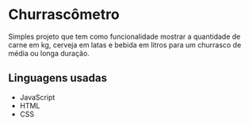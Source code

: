 # Churrascômetro


<p>Simples projeto que tem como funcionalidade mostrar a quantidade de carne em kg, cerveja em latas e bebida em litros para um churrasco de média ou longa duração.</p>

<h2>Linguagens usadas</h2>
<ul>
  <li>JavaScript</li>
  <li>HTML</li>
  <li>CSS</li>
</ul>
